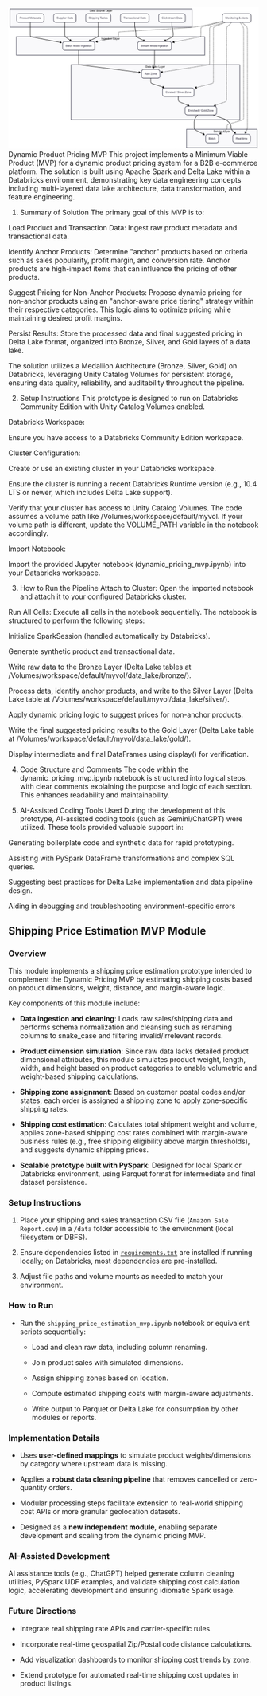 ![alt text](image-1.png)
Dynamic Product Pricing MVP
This project implements a Minimum Viable Product (MVP) for a dynamic product pricing system for a B2B e-commerce platform. The solution is built using Apache Spark and Delta Lake within a Databricks environment, demonstrating key data engineering concepts including multi-layered data lake architecture, data transformation, and feature engineering.

1. Summary of Solution
The primary goal of this MVP is to:

Load Product and Transaction Data: Ingest raw product metadata and transactional data.

Identify Anchor Products: Determine "anchor" products based on criteria such as sales popularity, profit margin, and conversion rate. Anchor products are high-impact items that can influence the pricing of other products.

Suggest Pricing for Non-Anchor Products: Propose dynamic pricing for non-anchor products using an "anchor-aware price tiering" strategy within their respective categories. This logic aims to optimize pricing while maintaining desired profit margins.

Persist Results: Store the processed data and final suggested pricing in Delta Lake format, organized into Bronze, Silver, and Gold layers of a data lake.

The solution utilizes a Medallion Architecture (Bronze, Silver, Gold) on Databricks, leveraging Unity Catalog Volumes for persistent storage, ensuring data quality, reliability, and auditability throughout the pipeline.

2. Setup Instructions
This prototype is designed to run on Databricks Community Edition with Unity Catalog Volumes enabled.

Databricks Workspace:

Ensure you have access to a Databricks Community Edition workspace.

Cluster Configuration:

Create or use an existing cluster in your Databricks workspace.

Ensure the cluster is running a recent Databricks Runtime version (e.g., 10.4 LTS or newer, which includes Delta Lake support).

Verify that your cluster has access to Unity Catalog Volumes. The code assumes a volume path like /Volumes/workspace/default/myvol. If your volume path is different, update the VOLUME_PATH variable in the notebook accordingly.

Import Notebook:

Import the provided Jupyter notebook (dynamic_pricing_mvp.ipynb) into your Databricks workspace.

3. How to Run the Pipeline
Attach to Cluster: Open the imported notebook and attach it to your configured Databricks cluster.

Run All Cells: Execute all cells in the notebook sequentially. The notebook is structured to perform the following steps:

Initialize SparkSession (handled automatically by Databricks).

Generate synthetic product and transactional data.

Write raw data to the Bronze Layer (Delta Lake tables at /Volumes/workspace/default/myvol/data_lake/bronze/).

Process data, identify anchor products, and write to the Silver Layer (Delta Lake table at /Volumes/workspace/default/myvol/data_lake/silver/).

Apply dynamic pricing logic to suggest prices for non-anchor products.

Write the final suggested pricing results to the Gold Layer (Delta Lake table at /Volumes/workspace/default/myvol/data_lake/gold/).

Display intermediate and final DataFrames using display() for verification.

4. Code Structure and Comments
The code within the dynamic_pricing_mvp.ipynb notebook is structured into logical steps, with clear comments explaining the purpose and logic of each section. This enhances readability and maintainability.

5. AI-Assisted Coding Tools Used
During the development of this prototype, AI-assisted coding tools (such as Gemini/ChatGPT) were utilized. These tools provided valuable support in:

Generating boilerplate code and synthetic data for rapid prototyping.

Assisting with PySpark DataFrame transformations and complex SQL queries.

Suggesting best practices for Delta Lake implementation and data pipeline design.

Aiding in debugging and troubleshooting environment-specific errors


## Shipping Price Estimation MVP Module

### Overview

This module implements a shipping price estimation prototype intended to complement the Dynamic Pricing MVP by estimating shipping costs based on product dimensions, weight, distance, and margin-aware logic.

Key components of this module include:

- **Data ingestion and cleaning**: Loads raw sales/shipping data and performs schema normalization and cleansing such as renaming columns to snake_case and filtering invalid/irrelevant records.

- **Product dimension simulation**: Since raw data lacks detailed product dimensional attributes, this module simulates product weight, length, width, and height based on product categories to enable volumetric and weight-based shipping calculations.

- **Shipping zone assignment**: Based on customer postal codes and/or states, each order is assigned a shipping zone to apply zone-specific shipping rates.

- **Shipping cost estimation**: Calculates total shipment weight and volume, applies zone-based shipping cost rates combined with margin-aware business rules (e.g., free shipping eligibility above margin thresholds), and suggests dynamic shipping prices.

- **Scalable prototype built with PySpark**: Designed for local Spark or Databricks environment, using Parquet format for intermediate and final dataset persistence.

### Setup Instructions

1. Place your shipping and sales transaction CSV file (`Amazon Sale Report.csv`) in a `/data` folder accessible to the environment (local filesystem or DBFS).

2. Ensure dependencies listed in [`requirements.txt`](./requirements.txt) are installed if running locally; on Databricks, most dependencies are pre-installed.

3. Adjust file paths and volume mounts as needed to match your environment.

### How to Run

- Run the `shipping_price_estimation_mvp.ipynb` notebook or equivalent scripts sequentially:
  
  - Load and clean raw data, including column renaming.
  
  - Join product sales with simulated dimensions.
  
  - Assign shipping zones based on location.
  
  - Compute estimated shipping costs with margin-aware adjustments.
  
  - Write output to Parquet or Delta Lake for consumption by other modules or reports.

### Implementation Details

- Uses **user-defined mappings** to simulate product weights/dimensions by category where upstream data is missing.

- Applies a **robust data cleaning pipeline** that removes cancelled or zero-quantity orders.

- Modular processing steps facilitate extension to real-world shipping cost APIs or more granular geolocation datasets.

- Designed as a **new independent module**, enabling separate development and scaling from the dynamic pricing MVP.

### AI-Assisted Development

AI assistance tools (e.g., ChatGPT) helped generate column cleaning utilities, PySpark UDF examples, and validate shipping cost calculation logic, accelerating development and ensuring idiomatic Spark usage.

### Future Directions

- Integrate real shipping rate APIs and carrier-specific rules.

- Incorporate real-time geospatial Zip/Postal code distance calculations.

- Add visualization dashboards to monitor shipping cost trends by zone.

- Extend prototype for automated real-time shipping cost updates in product listings.
